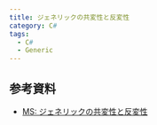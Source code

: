 ```yaml
---
title: ジェネリックの共変性と反変性
category: C#
tags:
  - C#
  - Generic
---
```


<!-- more -->


## 参考資料
- [MS: ジェネリックの共変性と反変性](https://learn.microsoft.com/ja-jp/dotnet/standard/generics/covariance-and-contravariance)